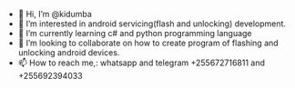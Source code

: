 - 👋 Hi, I’m @kidumba
- 👀 I’m interested in android servicing(flash and unlocking) development.
- 🌱 I’m currently learning c# and python programming language
- 💞️ I’m looking to collaborate on how to create program of flashing and unlocking android devices.
- 📫 How to reach me,: whatsapp and telegram +255672716811 and +255692394033

<!---
kidumba/kidumba is a ✨ special ✨ repository because its `README.md` (this file) appears on your GitHub profile.
You can click the Preview link to take a look at your changes.
--->
